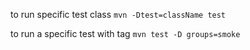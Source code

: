 to run specific test class
    ```mvn -Dtest=className test```

to run a specific test with tag
    ```mvn test -D groups=smoke```
